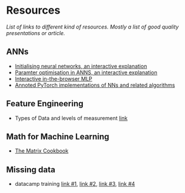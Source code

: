 # Resources
*List of links to different kind of resources. Mostly a list of good quality presentations or article.*

## ANNs
- [Initialising neural networks, an interactive explanation](https://www.deeplearning.ai/ai-notes/initialization/)
- [Paramter optimisation in ANNS, an interactive explanation](https://www.deeplearning.ai/ai-notes/optimization/)
- [Interactive in-the-browser MLP](https://playground.tensorflow.org/#activation=tanh&batchSize=10&dataset=circle&regDataset=reg-plane&learningRate=0.03&regularizationRate=0&noise=0&networkShape=4,2&seed=0.82130&showTestData=false&discretize=false&percTrainData=50&x=true&y=true&xTimesY=false&xSquared=false&ySquared=false&cosX=false&sinX=false&cosY=false&sinY=false&collectStats=false&problem=classification&initZero=false&hideText=false)
- [Annoted PyTorch implementations of NNs and related algorithms](https://github.com/labmlai/annotated_deep_learning_paper_implementations)

## Feature Engineering
- Types of Data and levels of measurement [link](https://homepage.stat.uiowa.edu/~rdecook/stat1010/notes/Section_2.1_2.2_data_types_and_errors.pdf)

## Math for Machine Learning
- [The Matrix Cookbook](https://www.math.uwaterloo.ca/~hwolkowi/matrixcookbook.pdf)

## Missing data
- datacamp training [link #1](https://projector-video-pdf-converter.datacamp.com/17404/chapter1.pdf), [link #2](https://projector-video-pdf-converter.datacamp.com/17404/chapter2.pdf), [link #3](https://projector-video-pdf-converter.datacamp.com/17404/chapter3.pdf), [link #4](https://projector-video-pdf-converter.datacamp.com/17404/chapter4.pdf)
